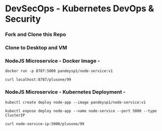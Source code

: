 
# DevSecOps - Kubernetes DevOps & Security

### Fork and Clone this Repo

### Clone to Desktop and VM

### NodeJS Microservice - Docker Image -

`docker run -p 8787:5000 pandeysp1/node-service:v1`

`curl localhost:8787/plusone/99`
 
### NodeJS Microservice - Kubernetes Deployment -
`kubectl create deploy node-app --image pandeysp1/node-service:v1`

`kubectl expose deploy node-app --name node-service --port 5000 --type ClusterIP`

`curl node-service-ip:5000/plusone/99`
